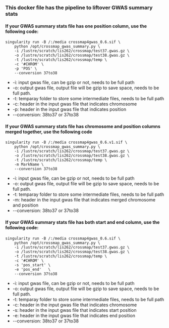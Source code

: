 ### This docker file has the pipeline to liftover GWAS summary stats

#### If your GWAS summary stats file has one position column, use the following code:
	
	singularity run -B /:/media crossmap4gwas_0.6.sif \
		python /opt/crossmap_gwas_summary.py \
		-i /lustre/scratch/lis262/crossmap/test37.gwas.gz \
		-o /lustre/scratch/lis262/crossmap/test38.gwas.gz \
		-t /lustre/scratch/lis262/crossmap/temp \
		-c '#CHROM' \
		-p 'POS' \
		--conversion 37to38

* -i: input gwas file, can be gzip or not, needs to be full path
* -o: output gwas file, output file will be gzip to save space, needs to be full path.
* -t: temparay folder to store some intermediate files, needs to be full path
* -c: header in the input gwas file that indicates chromosome
* -p: header in the input gwas file that indicates position
* --conversion: 38to37 or 37to38

#### If your GWAS summary stats file has chromosome and position columns merged together, use the following code
	singularity run -B /:/media crossmap4gwas_0.6.v1.sif \
		python /opt/crossmap_gwas_summary.py \
		-i /lustre/scratch/lis262/crossmap/test37.gwas.gz \
		-o /lustre/scratch/lis262/crossmap/test38.gwas.gz \
		-t /lustre/scratch/lis262/crossmap/temp \
		-m MarkName \
		--conversion 37to38


* -i: input gwas file, can be gzip or not, needs to be full path
* -o: output gwas file, output file will be gzip to save space, needs to be full path.
* -t: temparay folder to store some intermediate files, needs to be full path
* -m: header in the input gwas file that indicates merged chromosome and position
* --conversion: 38to37 or 37to38


#### If your GWAS summary stats file has both start and end column, use the following code:
	
	singularity run -B /:/media crossmap4gwas_0.6.sif \
		python /opt/crossmap_gwas_summary.py \
		-i /lustre/scratch/lis262/crossmap/test37.gwas.gz \
		-o /lustre/scratch/lis262/crossmap/test38.gwas.gz \
		-t /lustre/scratch/lis262/crossmap/temp \
		-c '#CHROM' \
		-s 'pos_start' \
		-e 'pos_end'   \
		--conversion 37to38

* -i: input gwas file, can be gzip or not, needs to be full path
* -o: output gwas file, output file will be gzip to save space, needs to be full path.
* -t: temparay folder to store some intermediate files, needs to be full path
* -c: header in the input gwas file that indicates chromosome
* -s: header in the input gwas file that indicates start position
* -e: header in the input gwas file that indicates end position
* --conversion: 38to37 or 37to38
